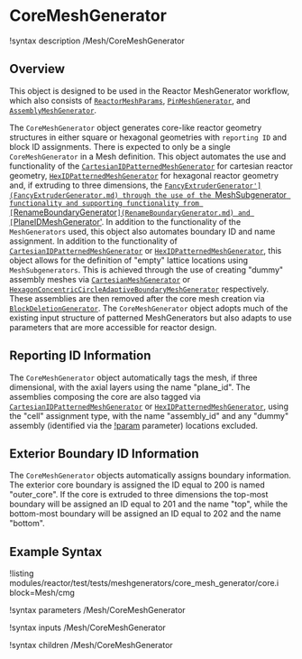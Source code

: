 # CoreMeshGenerator

!syntax description /Mesh/CoreMeshGenerator

## Overview
This object is designed to be used in the Reactor MeshGenerator workflow, which also consists of [`ReactorMeshParams`](ReactorMeshParams.md), [`PinMeshGenerator`](PinMeshGenerator.md), and [`AssemblyMeshGenerator`](AssemblyMeshGenerator.md).

The `CoreMeshGenerator` object generates core-like reactor geometry structures in either square or hexagonal geometries with `reporting ID` and block ID assignments. There is expected to only be a single `CoreMeshGenerator` in a Mesh definition.
This object automates the use and functionality of the [`CartesianIDPatternedMeshGenerator`](CartesianIDPatternedMeshGenerator.md) for cartesian  reactor geometry, [`HexIDPatternedMeshGenerator`](HexIDPatternedMeshGenerator.md) for hexagonal reactor geometry and, if extruding to three dimensions, the [`FancyExtruderGenerator'](FancyExtruderGenerator.md) through the use of the `MeshSubgenerator` functionality and supporting functionality from [`RenameBoundaryGenerator`](RenameBoundaryGenerator.md) and [`PlaneIDMeshGenerator'](PlaneIDMeshGenerator.md). In addition to the functionality of the `MeshGenerators` used, this object also automates boundary ID and name assignment.
In addition to the functionality of [`CartesianIDPatternedMeshGenerator`](CartesianIDPatternedMeshGenerator.md) or [`HexIDPatternedMeshGenerator`](HexIDPatternedMeshGenerator.md), this object allows for the definition of "empty" lattice locations using `MeshSubgenerators`. This is achieved through the use of creating "dummy" assembly meshes via [`CartesianMeshGenerator`](CartesianMeshGenerator.md) or [`HexagonConcentricCircleAdaptiveBoundaryMeshGenerator`](HexagonConcentricCircleAdaptiveBoundaryMeshGenerator.md) respectively. These assemblies are then removed after the core mesh creation via [`BlockDeletionGenerator`](BlockDeletionGenerator.md).
The `CoreMeshGenerator` object adopts much of the existing input structure of patterned MeshGenerators but also adapts to use parameters that are more accessible for reactor design. 

## Reporting ID Information

The `CoreMeshGenerator` object automatically tags the mesh, if three dimensional, with the axial layers using the name "plane_id". The assemblies composing the core are also tagged via [`CartesianIDPatternedMeshGenerator`](CartesianIDPatternedMeshGenerator.md) or [`HexIDPatternedMeshGenerator`](HexIDPatternedMeshGenerator.md), using the "cell" assignment type, with the name "assembly_id" and any "dummy" assembly (identified via the [!param](/Mesh/CoreMeshGenerator/dummy_assembly_name) parameter) locations excluded.

## Exterior Boundary ID Information
The `CoreMeshGenerator` objects automatically assigns boundary information. The exterior core boundary is assigned the ID equal to 200 is named "outer_core".
If the core is extruded to three dimensions the top-most boundary will be assigned an ID equal to 201 and the name "top", while the bottom-most boundary will be assigned an ID equal to 202 and the name "bottom".

## Example Syntax

!listing modules/reactor/test/tests/meshgenerators/core_mesh_generator/core.i block=Mesh/cmg

!syntax parameters /Mesh/CoreMeshGenerator

!syntax inputs /Mesh/CoreMeshGenerator

!syntax children /Mesh/CoreMeshGenerator
